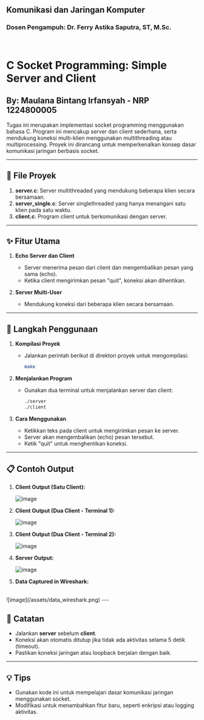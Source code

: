 
## Komunikasi dan Jaringan Komputer 
### Dosen Pengampuh: Dr. Ferry Astika Saputra, ST, M.Sc. 

<br>

# C Socket Programming: Simple Server and Client
## By: Maulana Bintang Irfansyah - NRP 1224800005
Tugas ini merupakan implementasi socket programming menggunakan bahasa C. Program ini mencakup server dan client sederhana, serta mendukung koneksi multi-klien menggunakan multithreading atau multiprocessing. Proyek ini dirancang untuk memperkenalkan konsep dasar komunikasi jaringan berbasis socket.

---

## 📂 File Proyek
1. **server.c**: Server multithreaded yang mendukung beberapa klien secara bersamaan.
2. **server_single.c**: Server singlethreaded yang hanya menangani satu klien pada satu waktu.
3. **client.c**: Program client untuk berkomunikasi dengan server.

---

## ✨ Fitur Utama
1. **Echo Server dan Client**
   - Server menerima pesan dari client dan mengembalikan pesan yang sama (echo).
   - Ketika client mengirimkan pesan "quit", koneksi akan dihentikan.

2. **Server Multi-User**
   - Mendukung koneksi dari beberapa klien secara bersamaan.

---

## 🚀 Langkah Penggunaan

1. **Kompilasi Proyek**
   - Jalankan perintah berikut di direktori proyek untuk mengompilasi:
     ```bash
     make
     ```

2. **Menjalankan Program**
   - Gunakan dua terminal untuk menjalankan server dan client:
     ```bash
     ./server
     ./client
     ```

3. **Cara Menggunakan**
   - Ketikkan teks pada client untuk mengirimkan pesan ke server.
   - Server akan mengembalikan (echo) pesan tersebut.
   - Ketik "quit" untuk menghentikan koneksi.

---
## 📋 Contoh Output

1. **Client Output (Satu Client):**
   
   ![image](/assets/client1.png)

3. **Client Output (Dua Client - Terminal 1):**

   ![image](/assets/client21.png)

4. **Client Output (Dua Client - Terminal 2):**

   ![image](/assets/client22.png)

5. **Server Output:**

   ![image](/assets/server.png)

6. **Data Captured in Wireshark:**
<br>
   ![image](/assets/data_wireshark.png)
---

## 🔧 Catatan
- Jalankan **server** sebelum **client**.
- Koneksi akan otomatis ditutup jika tidak ada aktivitas selama 5 detik (timeout).
- Pastikan koneksi jaringan atau loopback berjalan dengan baik.

---

## 💡 Tips
- Gunakan kode ini untuk mempelajari dasar komunikasi jaringan menggunakan socket.
- Modifikasi untuk menambahkan fitur baru, seperti enkripsi atau logging aktivitas.
